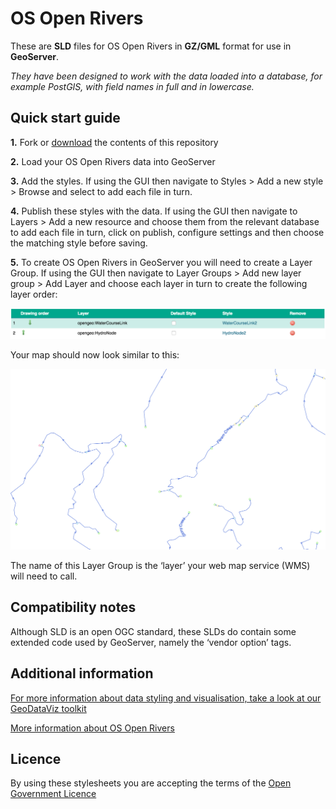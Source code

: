 # OS Open Rivers

These are **SLD** files for OS Open Rivers in **GZ/GML** format for use in **GeoServer**.

*They have been designed to work with the data loaded into a database, for example PostGIS, with field names in full and in lowercase.*

## Quick start guide

**1.**  Fork or [download](https://github.com/OrdnanceSurvey/OS-Open-Rivers-stylesheets/archive/master.zip) the contents of this repository

**2.**  Load your OS Open Rivers data into GeoServer

**3.**  Add the styles. If using the GUI then navigate to Styles > Add a new style > Browse and select to add each file in turn.

**4.**  Publish these styles with the data. If using the GUI then navigate to Layers > Add a new resource and choose them from the relevant database to add each file in turn, click on publish, configure settings and then choose the matching style before saving.

**5.**  To create OS Open Rivers in GeoServer you will need to create a Layer Group. If using the GUI then navigate to Layer Groups > Add new layer group > Add Layer and choose each layer in turn to create the following layer order:

  ![Screenshot](https://github.com/OrdnanceSurvey/OS-Open-Rivers-stylesheets/blob/master/GML%20stylesheets/GeoServer%20stylesheets%20(SLD)/images/Open_Rivers_layer_order.png "Recommended layer order for OS Open Rivers")

Your map should now look similar to this: 

  ![Screenshot](https://github.com/OrdnanceSurvey/OS-Open-Rivers-stylesheets/blob/851c9aed13ff67fb7279a0824b870b16758fea4a/GML%20stylesheets/GeoServer%20stylesheets%20(SLD)/images/OpenRivers_GeoServer.PNG "Image of OS Open Rivers")

The name of this Layer Group is the ‘layer’ your web map service (WMS) will need to call.

## Compatibility notes

Although SLD is an open OGC standard, these SLDs do contain some extended code used by GeoServer, namely the ‘vendor option’ tags.

## Additional information

[For more information about data styling and visualisation, take a look at our GeoDataViz toolkit](https://github.com/OrdnanceSurvey/GeoDataViz-Toolkit)

[More information about OS Open Rivers](https://www.ordnancesurvey.co.uk/business-and-government/products/os-open-rivers.html)


## Licence

By using these stylesheets you are accepting the terms of the [Open Government Licence](http://www.nationalarchives.gov.uk/doc/open-government-licence/)
